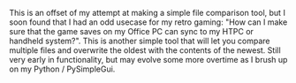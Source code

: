 This is an offset of my attempt at making a simple file comparison tool, but I soon found that I had an odd usecase for my retro gaming: "How can I make sure that the game saves on my Office PC can sync to my HTPC or handheld system?". This is another simple tool that will let you compare multiple files and overwrite the oldest with the contents of the newest. Still very early in functionality, but may evolve some more overtime as I brush up on my Python / PySimpleGui. 

